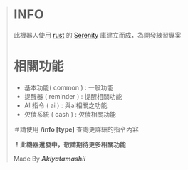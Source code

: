> # **INFO**
> 
> 
> 此機器人使用 [rust](https://www.rust-lang.org/zh-TW "Rust官網") 的 [Serenity](https://docs.rs/serenity/latest/serenity/ "Serenity文件") 庫建立而成，為開發練習專案
> # 相關功能
> 
> - 基本功能( common ) : 一般功能
> - 提醒器 ( reminder ) : 提醒相關功能
> - AI 指令 ( ai ) : 與ai相關之功能
> - 欠債系統 ( cash ) : 欠債相關功能
> 
> ＃請使用 **/info [type]** 查詢更詳細的指令內容
> 
> 
> **！此機器還發中，敬請期待更多相關功能**
> 
> Made By __*Akiyatamashii*__
